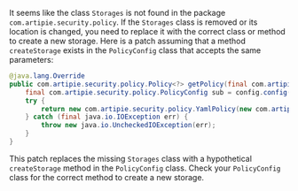 It seems like the class `Storages` is not found in the package `com.artipie.security.policy`. If the `Storages` class is removed or its location is changed, you need to replace it with the correct class or method to create a new storage. Here is a patch assuming that a method `createStorage` exists in the `PolicyConfig` class that accepts the same parameters:

```java
@java.lang.Override
public com.artipie.security.policy.Policy<?> getPolicy(final com.artipie.security.policy.PolicyConfig config) {
    final com.artipie.security.policy.PolicyConfig sub = config.config("storage");
    try {
        return new com.artipie.security.policy.YamlPolicy(new com.artipie.asto.blocking.BlockingStorage(sub.createStorage(sub.string("type"), com.amihaiemil.eoyaml.Yaml.createYamlInput(sub.toString()).readYamlMapping())));
    } catch (final java.io.IOException err) {
        throw new java.io.UncheckedIOException(err);
    }
}
```
This patch replaces the missing `Storages` class with a hypothetical `createStorage` method in the `PolicyConfig` class. Check your `PolicyConfig` class for the correct method to create a new storage.